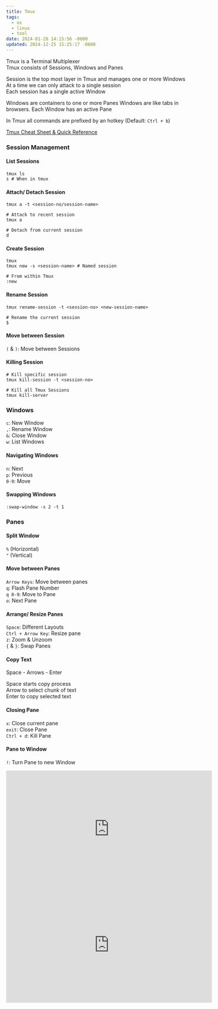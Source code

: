 ```yaml
---
title: Tmux
tags:
  - os
  - linux
  - tool
date: 2024-01-28 14:15:56 -0600
updated: 2024-12-25 15:25:17 -0600
---
```

Tmux is a Terminal Multiplexer  
Tmux consists of Sessions, Windows and Panes  

Session is the top most layer in Tmux and manages one or more Windows
At a time we can only attack to a single session  
Each session has a single active Window

Windows are containers to one or more Panes
Windows are like tabs in browsers. Each Window has an active Pane

In Tmux all commands are prefixed by an hotkey (Default: `Ctrl + b`)

[Tmux Cheat Sheet & Quick Reference](https://tmuxcheatsheet.com/)

### Session Management

#### List Sessions

````shell
tmux ls
s # When in tmux
````

#### Attach/ Detach Session

````shell
tmux a -t <session-no/session-name>

# Attack to recent session
tmux a

# Detach from current session
d
````

#### Create Session

````shell
tmux
tmux new -s <session-name> # Named session

# From within Tmux
:new
````

#### Rename Session

````shell
tmux rename-session -t <session-no> <new-session-name>

# Rename the current session
$
````

#### Move between Session

`(` & `)`: Move between Sessions

#### Killing Session

````shell
# Kill specific session
tmux kill-session -t <session-no>

# Kill all Tmux Sessions
tmux kill-server
````

### Windows

`c`: New Window  
`,`: Rename Window  
`&`: Close Window  
`w`: List Windows

#### Navigating Windows

`n`: Next  
`p`: Previous  
`0-9`: Move

#### Swapping Windows

`:swap-window -s 2 -t 1`

### Panes

#### Split Window
`%` (Horizontal)  
`"` (Vertical)

#### Move between Panes
`Arrow Keys`: Move between panes  
`q`: Flash Pane Number   
`q 0-9`: Move to Pane  
`o`: Next Pane

#### Arrange/ Resize Panes
`Space`: Different Layouts  
`Ctrl + Arrow Key`: Resize pane  
`z`: Zoom & Unzoom  
`{` & `}`: Swap Panes
#### Copy Text
Space - Arrows - Enter 

Space starts copy process  
Arrow to select chunk of text  
Enter to copy selected text

#### Closing Pane
`x`: Close current pane  
`exit`: Close Pane  
`Ctrl + d`: Kill Pane

#### Pane to Window

`!`: Turn Pane to new Window

<iframe width="560" height="315" src="https://www.youtube-nocookie.com/embed/DzNmUNvnB04?si=1VBDJ1Qkh8STIsBU" title="YouTube video player" frameborder="0" allow="accelerometer; autoplay; clipboard-write; encrypted-media; gyroscope; picture-in-picture; web-share" referrerpolicy="strict-origin-when-cross-origin" allowfullscreen></iframe>

<iframe width="560" height="315" src="https://www.youtube-nocookie.com/embed/GH3kpsbbERo?si=lFJTQ0b3C37A-cUn" title="YouTube video player" frameborder="0" allow="accelerometer; autoplay; clipboard-write; encrypted-media; gyroscope; picture-in-picture; web-share" referrerpolicy="strict-origin-when-cross-origin" allowfullscreen></iframe>

